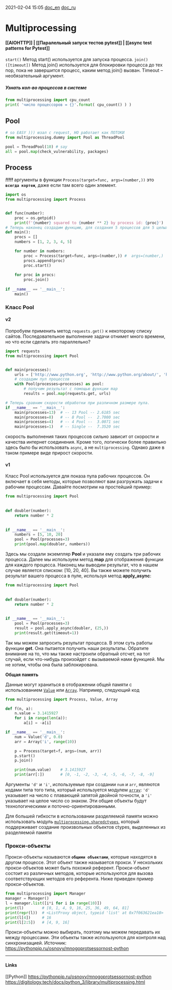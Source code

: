 2021-02-04 15:05
[doc_en](https://docs.python.org/3/library/multiprocessing.html)  [doc_ru](https://pythonim.ru/moduli/multiprocessing-python)
# Multiprocessing
#### [[AIOHTTP]] | [[Паралельный запуск тестов pytest]] | [[async test patterns for Pytest]]
`start()` 	Метод start() используется для запуска процесса.
`join() ([timeout])` 	Метод join() используется для блокировки процесса до тех пор, пока не завершится процесс, каким метод join() вызван. Timeout – необязательный аргумент.

##### Узнать кол-во процессов в системе
```python
from multiprocessing import cpu_count
print( 'число процессоров = {}'.format( cpu_count() ) )
```
## Pool
```py
# so EASY ))) юзал с request, НО работает как ПОТОКИ
from multiprocessing.dummy import Pool as ThreadPool 

pool = ThreadPool(10) # say
all = pool.map(check_vulnerability, packages)
```
## Process[](https://teletype.in/@python_academy/T5DXZot4I)
___!!!!!___ аргументы  в функции `Process(target=func, args=(number,))` это __`всегда кортеж`__, даже если там всего один элемент.
```python
import os
from multiprocessing import Process


def func(number):
    proc = os.getpid()
    print(f'{number} squared to {number ** 2} by process id: {proc}')
# Теперь наконец создадим функцию, для создания 5 процессов для 5 целых чисел, и посмотрим что получилось.
def main():
    procs = []
    numbers = [1, 2, 3, 4, 5]

    for number in numbers:
        proc = Process(target=func, args=(number,))	#  args=(number,)  !!! КОРТЕЖ !!!
        procs.append(proc)
        proc.start()
		
    for proc in procs:
        proc.join()
		
if __name__ == '__main__': 
	main()		
```
### Класс Pool
#### v2
Попробуем применить метод `requests.get()` к некоторому списку сайтов. Последовательное выполнение задачи отнимет много времени, но что если сделать это параллельно?
```py
import requests
from multiprocessing import Pool


def main(processes):
    urls = ['http://www.python.org', 'http://www.python.org/about/', 'http://www.python.org/doc/', 'http://www.python.org/download/', 'http://www.python.org/getit/', 'http://www.python.org/community/',  'https://wiki.python.org/moin/', 'http://planet.python.org/', 'http://www.python.org/psf/']
    # создадим пул процессов
    with Pool(processes=processes) as pool:
        # получим результат с помощью функции map
        results = pool.map(requests.get, urls)

# Теперь сравним скорости обработки при различном размере пула.
if __name__ == '__main__':
    main(processes=13)	# -- 13 Pool -- 2.6185 sec
    main(processes=8)	# -- 8 Pool --	2.7000 sec
    main(processes=4)	# -- 4 Pool --	3.0071 sec
    main(processes=1)	# -- Single -- 	7.3520 sec
```
скорость выполнения таких процессов сильно зависит от скорости и качества интернет соединения. Кроме того, логически более правильно здесь было бы использовать `async`, а не `multiprocessing`. Однако даже в таком примере виде прирост скорости.

#### v1
Класс Pool используется для показа пула рабочих процессов. Он включает в себя методы, которые позволяют вам разгружать задачи к рабочим процессам. Давайте посмотрим на простейший пример:

```Python
from multiprocessing import Pool
 
 
def doubler(number):
    return number * 2
 
 
if __name__ == '__main__':
    numbers = [5, 10, 20]
    pool = Pool(processes=3)
    print(pool.map(doubler, numbers))
```

Здесь мы создали экземпляр **Pool** и указали ему создать три рабочих процесса. Далее мы используем метод **map** для отображения функции для каждого процесса. Наконец мы выводим результат, что в нашем случае является списком: [10, 20, 40]. Вы также можете получить результат вашего процесса в пуле, используя метод **apply_async**:

```Python
from multiprocessing import Pool
 
 
def doubler(number):
    return number * 2
 
 
if __name__ == '__main__':
    pool = Pool(processes=3)
    result = pool.apply_async(doubler, (25,))
    print(result.get(timeout=1))
```

Так мы можем запросить результат процесса. В этом суть работы функции **get**. Она пытается получить наши результаты. Обратите внимание на то, что мы также настроили обратный отсчет, на тот случай, если что-нибудь произойдет с вызываемой нами функцией. Мы не хотим, чтобы она была заблокирована. 

**Общая память**

Данные могут храниться в отображении общей памяти с использованием [`Value`](https://digitology.tech/docs/python_3/library/multiprocessing.html#multiprocessing.Value "multiprocessing.Value") или [`Array`](https://digitology.tech/docs/python_3/library/multiprocessing.html#multiprocessing.Array "multiprocessing.Array"). Например, следующий код
```py
from multiprocessing import Process, Value, Array

def f(n, a):
    n.value = 3.1415927
    for i in range(len(a)):
        a[i] = -a[i]

if __name__ == '__main__':
    num = Value('d', 0.0)
    arr = Array('i', range(10))

    p = Process(target=f, args=(num, arr))
    p.start()
    p.join()

    print(num.value)	# 3.1415927
    print(arr[:])		# [0, -1, -2, -3, -4, -5, -6, -7, -8, -9]

```
Аргументы `'d'` и `'i'`, используемые при создании `num` и `arr`, являются кодами типа того типа, который используется модулем [`array`](https://digitology.tech/docs/python_3/library/array.html#module-array "array: Пространственно-эффективные массивы типизированных числовых значений."): `'d'` указывает на число с плавающей запятой двойной точности, а `'i'` указывает на целое число со знаком. Эти общие объекты будут технологическими и поточно-ориентированными.

Для большей гибкости в использовании разделяемой памяти можно использовать модуль [`multiprocessing.sharedctypes`](https://digitology.tech/docs/python_3/library/multiprocessing.html#module-multiprocessing.sharedctypes "multiprocessing.sharedctypes: Аллоцировать объекты ctypes из общей памяти."), который поддерживает создание произвольных объектов ctypes, выделенных из разделяемой памяти

### Прокси-объекты

Прокси-объекты называются **`общими объектами`**, которые находятся в другом процессе. Этот объект также называется прокси. У нескольких прокси-объектов может быть похожий референт. Прокси-объект состоит из различных методов, которые используются для вызова соответствующих методов его референта. Ниже приведен пример прокси-объектов.
```py
from multiprocessing import Manager 
manager = Manager() 
l = manager.list([i*i for i in range(10)]) 
print(l) 		# [0, 1, 4, 9, 16, 25, 36, 49, 64, 81]
print(repr(l)) 	# <ListProxy object, typeid 'list' at 0x7f063621ea10>
print(l[4]) 	# 16
print(l[2:5]) 	# [4, 9, 16]

```
Прокси-объекты можно выбирать, поэтому мы можем передавать их между процессами. Эти объекты также используются для контроля над синхронизацией.
Источник: https://pythonpip.ru/osnovy/mnogoprotsessornost-python


_____________
#### Links
[[Python]]
https://pythonpip.ru/osnovy/mnogoprotsessornost-python
https://digitology.tech/docs/python_3/library/multiprocessing.html